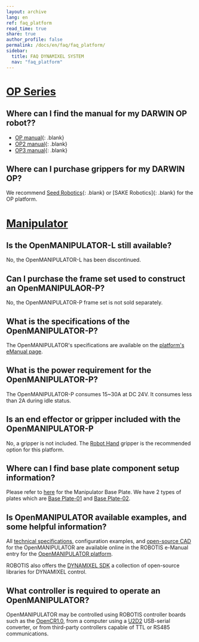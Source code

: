 ```yaml
---
layout: archive
lang: en
ref: faq_platform
read_time: true
share: true
author_profile: false
permalink: /docs/en/faq/faq_platform/
sidebar:
  title: FAQ DYNAMIXEL SYSTEM
  nav: "faq_platform"
---
```


# [OP Series](#op-series)

## Where can I find the manual for my DARWIN OP robot??

- [OP manual]{: .blank}
- [OP2 manual]{: .blank}
- [OP3 manual]{: .blank}

## Where can I purchase grippers for my DARWIN OP?

We recommend [Seed Robotics]{: .blank} or [SAKE Robotics]{: .blank} for the OP platform.

# [Manipulator](#manipulator)

## Is the OpenMANIPULATOR-L still available?

No, the OpenMANIPULATOR-L has been discontinued.

## Can I purchase the frame set used to construct an OpenMANIPULAOR-P?

No, the OpenMANIPULATOR-P frame set is not sold separately.

## What is the specifications of the OpenMANIPULATOR-P?

The OpenMANIPULATOR's specifications are available on the [platform's eManual page](/docs/en/platform/openmanipulator_p/specification/#specifications).

## What is the power requirement for the OpenMANIPULATOR-P?

The OpenMANIPULATOR-P consumes 15~30A at DC 24V. It consumes less than 2A during idle status.

## Is an end effector or gripper included with the OpenMANIPULATOR-P

No, a gripper is not included. The [Robot Hand]( /docs/en/platform/rh_p12_rna/ ) gripper is the recommended option for this platform.

## Where can I find base plate component setup information?

Please refer to [here](http://en.robotis.com/model/search.php?sfl=wr_subject%7C%7Cwr_content&sop=and&stx=base+plate&x=2&y=9) for the Manipulator Base Plate. We have 2 types of plates which are [Base Plate-01](http://en.robotis.com/shop_en/item.php?it_id=905-0019-000) and [Base Plate-02](http://en.robotis.com/shop_en/item.php?it_id=905-0026-000).

## Is OpenMANIPULATOR available examples, and some helpful information?

All [technical specifications](/docs/en/platform/openmanipulator_x/specification/#specification), configuration examples, and [open-source CAD](http://en.robotis.com/service/downloadpage.php?ca_id=70g0) for the OpenMANIPULATOR are available online in the ROBOTIS e-Manual entry for the [OpenMANIPULATOR platform](/docs/en/platform/openmanipulator_x/overview/).

ROBOTIS also offers the [DYNAMIXEL SDK] a collection of open-source libraries for DYNAMIXEL control.

## What controller is required to operate an OpenMANIPULATOR?

OpenMANIPULATOR may be controlled using ROBOTIS controller boards such as the [OpenCR1.0](http://emanual.robotis.com/docs/en/parts/controller/opencr10/#introduction), from a computer using a [U2D2](http://emanual.robotis.com/docs/en/parts/interface/u2d2/#introduction) USB-serial converter, or from third-party controllers capable of TTL or RS485 communications.

[op manual]: /docs/en/platform/op/getting_started/
[op2 manual]: /docs/en/platform/op2/getting_started/
[op3 manual]: /docs/en/platform/op3/getting_started/
[seed robotics]: http://www.seedrobotics.com/
[sake robotics grippers]: https://sakerobotics.com/
[dynamixel sdk]: /docs/en/software/dynamixel/dynamixel_sdk/overview/
